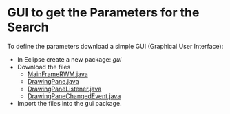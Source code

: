# GUI to get the Parameters for the Search
To define the parameters download a simple GUI (Graphical User Interface):

* In Eclipse create a new package: *gui*
* Download the files 
    * [MainFrameRWM.java](src/gui/MainFrameRWM.java)
    * [DrawingPane.java](src/gui/DrawingPane.java)
    * [DrawingPaneListener.java](src/gui/DrawingPaneListener.java)
    * [DrawingPaneChangedEvent.java](src/gui/DrawingPaneChangedEvent.java)
* Import the files into the gui package.